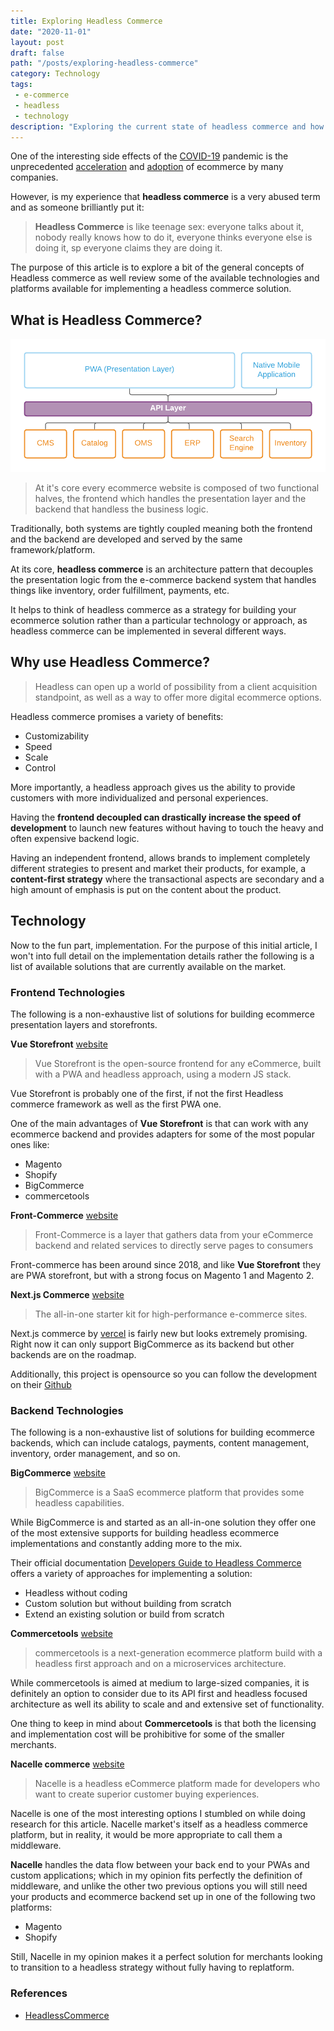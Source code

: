 ```yaml
---
title: Exploring Headless Commerce
date: "2020-11-01"
layout: post
draft: false
path: "/posts/exploring-headless-commerce"
category: Technology
tags:
 - e-commerce
 - headless
 - technology
description: "Exploring the current state of headless commerce and how to best take advantage"
---
```

<!--Exploring the current state of headless commerce and how to best take advantage-->
One of the interesting side effects of the [COVID-19](https://retail-insider.com/retail-insider/2020/7/retail-e-commerce-explodes-in-canada-amid-covid-19-pandemic/) pandemic is the unprecedented [acceleration](https://techcrunch.com/2020/08/24/covid-19-pandemic-accelerated-shift-to-e-commerce-by-5-years-new-report-says/) and [adoption](https://www.bigcommerce.com/blog/covid-19-ecommerce/) of ecommerce by many companies.

However, is my experience that **headless commerce** is a very abused term and as someone brilliantly put it:

> **Headless Commerce** is like teenage sex: everyone talks about it, nobody really knows how to do it, everyone thinks everyone else is doing it, sp everyone claims they are doing it.

The purpose of this article is to explore a bit of the general concepts of Headless commerce as well review some of the available technologies and platforms available for implementing a headless commerce solution.

## What is Headless Commerce?

![Basic Headless Architecture](./basic-headless-architecture.png)

> At it's core every ecommerce website is composed of two functional halves, the frontend which handles the presentation layer and the backend that handless the business logic. 

Traditionally, both systems are tightly coupled meaning both the frontend and the backend are developed and served by the same framework/platform.

At its core, **headless commerce** is an architecture pattern that decouples the presentation logic from the e-commerce backend system that handles things like inventory, order fulfillment, payments, etc.

It helps to think of headless commerce as a strategy for building your ecommerce solution rather than a particular technology or approach, as headless commerce can be implemented in several different ways. 

## Why use Headless Commerce?
> Headless can open up a world of possibility from a client acquisition standpoint, as well as a way to offer more digital ecommerce options.

Headless commerce promises a variety of benefits:

- Customizability
- Speed
- Scale 
- Control

More importantly, a headless approach gives us the ability to provide customers with more individualized and personal experiences.

Having the **frontend decoupled can drastically increase the speed of development** to launch new features without having to touch the heavy and often expensive backend logic. 

Having an independent frontend, allows brands to implement completely different strategies to present and market their products, for example, a **content-first strategy** where the transactional aspects are secondary and a high amount of emphasis is put on the content about the product. 

## Technology

Now to the fun part, implementation. For the purpose of this initial article, I won't into full detail on the implementation details rather the following is a list of available solutions that are currently available on the market. 

### Frontend Technologies

The following is a non-exhaustive list of solutions for building ecommerce presentation layers and storefronts.

**Vue Storefront** [website](https://www.vuestorefront.io/)
> Vue Storefront is the open-source frontend for any eCommerce, built with a PWA and headless approach, using a modern JS stack.

Vue Storefront is probably one of the first, if not the first Headless commerce framework as well as the first PWA one. 

One of the main advantages of **Vue Storefront** is that can work with any ecommerce backend and provides adapters for some of the most popular ones like:

- Magento
- Shopify
- BigCommerce
- commercetools

**Front-Commerce** [website](https://www.front-commerce.com/en/)
> Front-Commerce is a layer that gathers data from your eCommerce backend and related services to directly serve pages to consumers

Front-commerce has been around since 2018, and like **Vue Storefront** they are PWA storefront, but with a strong focus on Magento 1 and Magento 2. 


**Next.js Commerce** [website](https://nextjs.org/commerce)
> The all-in-one starter kit for high-performance e-commerce sites.

Next.js commerce by [vercel](https://vercel.com/) is fairly new but looks extremely promising. Right now it can only support BigCommerce as its backend but other backends are on the roadmap. 

Additionally, this project is opensource so you can follow the development on their [Github](https://github.com/vercel/commerce)


### Backend Technologies 

The following is a non-exhaustive list of solutions for building ecommerce backends, which can include catalogs, payments, content management, inventory, order management, and so on. 

**BigCommerce** [website](https://www.bigcommerce.ca/)
> BigCommerce is a SaaS ecommerce platform that provides some headless capabilities.

While BigCommerce is and started as an all-in-one solution they offer one of the most extensive supports for building headless ecommerce implementations and constantly adding more to the mix. 

Their official documentation [Developers Guide to Headless Commerce](https://developer.bigcommerce.com/api-docs/storefronts/developers-guide-headless) offers a variety of approaches for implementing a solution:

- Headless without coding
- Custom solution but without building from scratch
- Extend an existing solution or build from scratch 


**Commercetools** [website](https://commercetools.com/)
> commercetools is a next-generation ecommerce platform build with a headless first approach and on a microservices architecture.

While commercetools is aimed at medium to large-sized companies, it is definitely an option to consider due to its API first and headless focused architecture as well its ability to scale and and extensive set of functionality.

One thing to keep in mind about **Commercetools** is that both the licensing and implementation cost will be prohibitive for some of the smaller merchants. 

**Nacelle commerce** [website](https://getnacelle.com/)
> Nacelle is a headless eCommerce platform made for developers who want to create superior customer buying experiences.

Nacelle is one of the most interesting options I stumbled on while doing research for this article. Nacelle market's itself as a headless commerce platform, but in reality, it would be more appropriate to call them a middleware.

**Nacelle** handles the data flow between your back end to your PWAs and custom applications; which in my opinion fits perfectly the definition of middleware, and unlike the other two previous options you will still need your products and ecommerce backend set up in one of the following two platforms:

- Magento 
- Shopify

Still, Nacelle in my opinion makes it a perfect solution for merchants looking to transition to a headless strategy without fully having to replatform.

### References

- [HeadlessCommerce](https://headlesscommerce.org)

<!-- Research: https://headlesscommerce.org/
- [Frontcommerce](https://www.front-commerce.com/en/front-commerce-a-modern-ecommerce-architecture/)
- [Deity Falcon](https://github.com/deity-io/falcon)
- [Commerce Layer](https://commercelayer.io/platform/)
- [Commerce Tools](https://commercetools.com/headless-commerce)
- [Swell Commerce](https://www.swell.is/)
-->